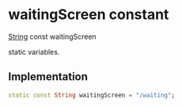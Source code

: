 


# waitingScreen constant







[String](https://api.flutter.dev/flutter/dart-core/String-class.html) const waitingScreen
  




<p>static variables.</p>



## Implementation

```dart
static const String waitingScreen = "/waiting";
```








